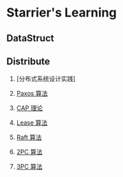 # Starrier's Learning

## DataStruct

## Distribute

1. [分布式系统设计实践] 

1. [Paxos 算法]()
2. [CAP 理论]()
3. [Lease 算法]()
4. [Raft 算法]()
5. [2PC 算法]()
6. [3PC 算法]()